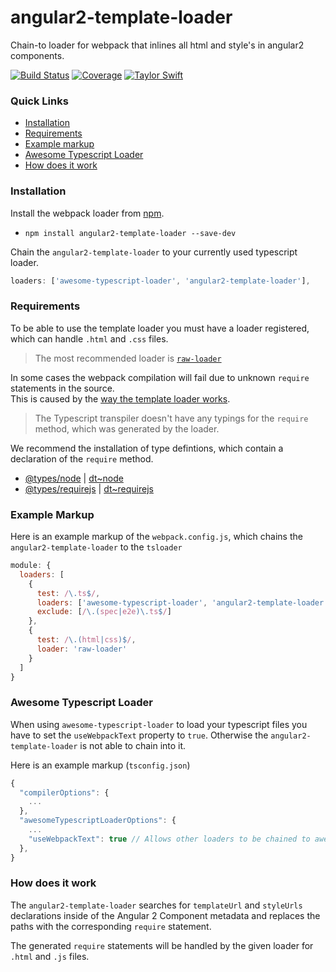 # angular2-template-loader
Chain-to loader for webpack that inlines all html and style's in angular2 components. 

[![Build Status](https://travis-ci.org/TheLarkInn/angular2-template-loader.svg?branch=master)](https://travis-ci.org/TheLarkInn/angular2-template-loader)
[![Coverage](https://codecov.io/gh/TheLarkInn/angular2-template-loader/branch/master/graph/badge.svg)](https://codecov.io/gh/TheLarkInn/angular2-template-loader)
[![Taylor Swift](https://img.shields.io/badge/secured%20by-taylor%20swift-brightgreen.svg)](https://twitter.com/SwiftOnSecurity)

### Quick Links
- [Installation](#installation)
- [Requirements](#requirements)
- [Example markup](#example-markup)
- [Awesome Typescript Loader](#awesome-typescript-loader)
- [How does it work](#how-does-it-work)

### Installation
Install the webpack loader from [npm](https://www.npmjs.com/package/angular2-template-loader).
- `npm install angular2-template-loader --save-dev`

Chain the `angular2-template-loader` to your currently used typescript loader.

```js
loaders: ['awesome-typescript-loader', 'angular2-template-loader'],
```

### Requirements
To be able to use the template loader you must have a loader registered, which can handle `.html` and `.css` files.
> The most recommended loader is [`raw-loader`](https://github.com/webpack/raw-loader)

In some cases the webpack compilation will fail due to unknown `require` statements in the source.<br/>
This is caused by the [way the template loader works](#how-does-it-work). 

> The Typescript transpiler doesn't have any typings for the `require` method, which was generated by the loader.

We recommend the installation of type defintions, which contain a declaration of the `require` method.
- [@types/node](https://www.npmjs.com/package/@types/node) | [dt~node](https://github.com/DefinitelyTyped/DefinitelyTyped/blob/master/node/node.d.ts)
- [@types/requirejs](https://www.npmjs.com/package/@types/requirejs) | [dt~requirejs](https://github.com/DefinitelyTyped/DefinitelyTyped/tree/master/requirejs)


### Example Markup
Here is an example markup of the `webpack.config.js`, which chains the `angular2-template-loader` to the `tsloader`

```js
module: {
  loaders: [
    {
      test: /\.ts$/,
      loaders: ['awesome-typescript-loader', 'angular2-template-loader'],
      exclude: [/\.(spec|e2e)\.ts$/]
    },
    { 
      test: /\.(html|css)$/, 
      loader: 'raw-loader'
    }
  ]
}
```

### Awesome Typescript Loader
When using `awesome-typescript-loader` to load your typescript files you have to set the `useWebpackText` property to `true`.
Otherwise the `angular2-template-loader` is not able to chain into it.

Here is an example markup (`tsconfig.json`)
```js
{
  "compilerOptions": {
    ...
  },
  "awesomeTypescriptLoaderOptions": {
    ...
    "useWebpackText": true // Allows other loaders to be chained to awesome-typescript-loader.
  },
}
```

### How does it work
The `angular2-template-loader` searches for `templateUrl` and `styleUrls` declarations inside of the Angular 2 Component metadata and replaces the paths with the corresponding `require` statement.

The generated `require` statements will be handled by the given loader for `.html` and `.js` files.
